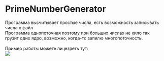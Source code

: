 # PrimeNumberGenerator
Программа высчитывает простые числа, есть возможность записывать числа в файл <br>
Программа однопоточная поэтому при больших числах не хило так грузит одно ядро, возможно, когда-то запилю многопоточность.<br>
<br>
Пример работы можете лицезреть тут:<br>
<img src="http://i.imgur.com/8aVBZCo.png">
